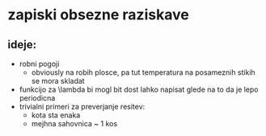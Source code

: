 # zapiski obsezne raziskave

## ideje:

- robni pogoji
    - obviously na robih plosce, pa tut temperatura na posameznih stikih se mora skladat
- funkcijo za \lambda bi mogl bit dost lahko napisat glede na to da je lepo periodicna
- trivialni primeri za preverjanje resitev: 
    - kota sta enaka
    - mejhna sahovnica ~ 1 kos